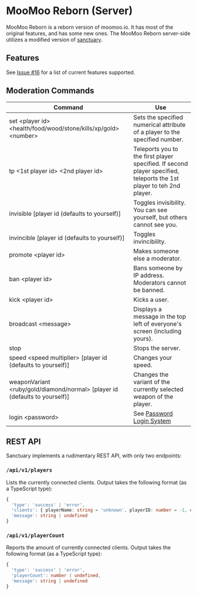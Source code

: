 # MooMoo Reborn (Server)

MooMoo Reborn is a reborn version of moomoo.io. It has most of the original features, and has some new ones.
The MooMoo Reborn server-side utilizes a modified version of [sanctuary](https://github.com/Picoseconds/sanctuary).

## Features

See [Issue #16](https://github.com/Picoseconds/sanctuary/issues/16) for a list of current features supported.                                                                                                                        

## Moderation Commands

| Command                                                                      | Use                                                                                                                  |
| ---------------------------------------------------------------------------- | -------------------------------------------------------------------------------------------------------------------- |
| set \<player id> \<health/food/wood/stone/kills/xp/gold> \<number>           | Sets the specified numerical attribute of a player to the specified number.                                          |
| tp \<1st player id> \<2nd player id>                                         | Teleports you to the first player specified. If second player specified, teleports the 1st player to teh 2nd player. |
| invisible [player id (defaults to yourself)]                                 | Toggles invisibility. You can see yourself, but others cannot see you.                                               |
| invincible [player id (defaults to yourself)]                                | Toggles invincibility.                                                                                               |
| promote \<player id>                                                         | Makes someone else a moderator.                                                                                      |
| ban \<player id>                                                             | Bans someone by IP address. Moderators cannot be banned.                                                             |
| kick \<player id>                                                            | Kicks a user.                                                                                                        |
| broadcast \<message>                                                         | Displays a message in the top left of everyone's screen (including yours).                                           |
| stop                                                                         | Stops the server.                                                                                                    |
| speed \<speed multiplier> [player id (defaults to yourself)]                 | Changes your speed.                                                                                                  |
| weaponVariant \<ruby/gold/diamond/normal> [player id (defaults to yourself)] | Changes the variant of the currently selected weapon of the player.                                                  |
| login \<password>                                                            | See [Password Login System](#password-login-system)                                                                  |

## REST API

Sanctuary implements a rudimentary REST API, with only two endpoints:

### `/api/v1/players`

Lists the currently connected clients. Output takes the following format (as a TypeScript type):

```ts
{
  'type': 'success' | 'error',
  'clients': { playerName: string = 'unknown', playerID: number = -1, clientIPHash: string }[] | undefined,
  'message': string | undefined
}
```

### `/api/v1/playerCount`

Reports the amount of currently connected clients. Output takes the following format (as a TypeScript type):

```ts
{
  'type': 'success' | 'error',
  'playerCount': number | undefined,
  'message': string | undefined
}
```
